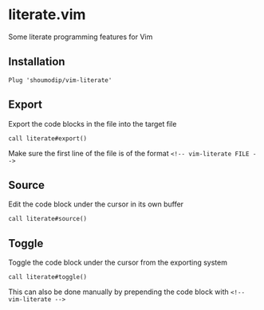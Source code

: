 # literate.vim
Some literate programming features for Vim

## Installation
```vim
Plug 'shoumodip/vim-literate'
```

## Export
Export the code blocks in the file into the target file

```vim
call literate#export()
```

Make sure the first line of the file is of the format `<!-- vim-literate FILE -->`

## Source
Edit the code block under the cursor in its own buffer

```vim
call literate#source()
```

## Toggle
Toggle the code block under the cursor from the exporting system

```vim
call literate#toggle()
```

This can also be done manually by prepending the code block with `<!-- vim-literate -->`
